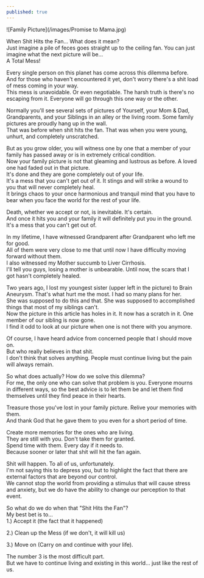 ```yaml
---
published: true
---
```

![Family Picture](/images/Promise to Mama.jpg)

When Shit Hits the Fan... What does it mean?   
Just imagine a pile of feces goes straight up to the ceiling fan.  You can just imagine what the next picture will be...   
A Total Mess!

Every single person on this planet has come across this dilemma before.   
And for those who haven't encountered it yet, don't worry there's a shit load of mess coming in your way.   
This mess is unavoidable. Or even negotiable. The harsh truth is there's no escaping from it.
Everyone will go through this one way or the other.

Normally you'll see several sets of pictures of Yourself, your Mom & Dad, Grandparents, and your Siblings in an alley or the living room. Some family pictures are proudly hang up in the wall.   
That was before when shit hits the fan. That was when you were young, unhurt, and completely unscratched. 

But as you grow older, you will witness one by one that a member of your family has passed away or is in extremely critical condition.   
Now your family picture is not that gleaming and lustrous as before. A loved one had faded out in that picture.   
It's done and they are gone completely out of your life.   
It's a mess that you can't get out of it. It stings and will strike a wound to you that will never completely heal.   
It brings chaos to your once harmonious and tranquil mind that you have to bear when you face the world for the rest of your life.

Death, whether we accept or not, is inevitable. 
It's certain.   
And once it hits you and your family it will definitely put you in the ground.   
It's a mess that you can't get out of. 

In my lifetime, I have witnessed Grandparent after Grandparent who left me for good.   
All of them were very close to me that until now I have difficulty moving forward without them.   
I also witnessed my Mother succumb to Liver Cirrhosis.   
I'll tell you guys, losing a mother is unbearable. Until now, the scars that I got hasn't completely healed. 

Two years ago, I lost my youngest sister (upper left in the picture) to Brain Aneurysm. 
That's what hurt me the most. I had so many plans for her.   
She was supposed to do this and that. She was supposed to accomplished things that most of my siblings can't.   
Now the picture in this article has holes in it. It now has a scratch in it. One member of our sibling is now gone.   
I find it odd to look at our picture when one is not there with you anymore.

Of course, I have heard advice from concerned people that I should move on.   
But who really believes in that shit.   
I don't think that solves anything. People must continue living but the pain will always remain.

So what does actually? How do we solve this dilemma?   
For me, the only one who can solve that problem is you. Everyone mourns in different ways, so the best advice is to let them be and let them find themselves until they find peace in their hearts. 

Treasure those you've lost in your family picture. Relive your memories with them.   
And thank God that he gave them to you even for a short period of time.

Create more memories for the ones who are living.   
They are still with you. Don't take them for granted.   
Spend time with them. Every day if it needs to.   
Because sooner or later that shit will hit the fan again.

Shit will happen. To all of us, unfortunately.   
I'm not saying this to depress you, but to highlight the fact that there are external factors that are beyond our control.   
We cannot stop the world from providing a stimulus that will cause stress and anxiety, but we do have the ability to change our perception to that event. 

So what do we do when that "Shit Hits the Fan"?   
My best bet is to...   
1.) Accept it 
(the fact that it happened)   

2.) Clean up the Mess 
(if we don't, it will kill us)   

3.) Move on 
(Carry on and continue with your life).

The number 3 is the most difficult part.   
But we have to continue living and existing in this world... just like the rest of us.
 
  
